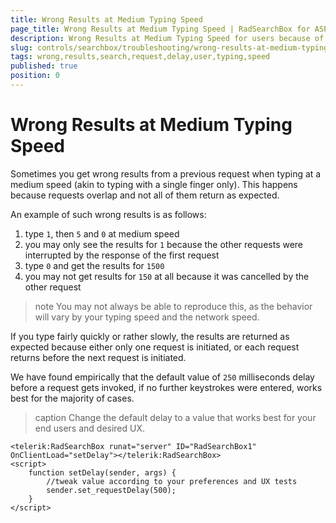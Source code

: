 ```yaml
---
title: Wrong Results at Medium Typing Speed
page_title: Wrong Results at Medium Typing Speed | RadSearchBox for ASP.NET AJAX Documentation
description: Wrong Results at Medium Typing Speed for users because of overlapping requests.
slug: controls/searchbox/troubleshooting/wrong-results-at-medium-typing-speed
tags: wrong,results,search,request,delay,user,typing,speed
published: true
position: 0
---
```


# Wrong Results at Medium Typing Speed


Sometimes you get wrong results from a previous request when typing at a medium speed (akin to typing with a single finger only). This happens because requests overlap and not all of them return as expected.

An example of such wrong results is as follows:

1. type `1`, then `5` and `0` at medium speed
1. you may only see the results for `1` because the other requests were interrupted by the response of the first request
1. type `0` and get the results for `1500`
1. you may not get results for `150` at all because it was cancelled by the other request

>note You may not always be able to reproduce this, as the behavior will vary by your typing speed and the network speed.

If you type fairly quickly or rather slowly, the results are returned as expected because either only one request is initiated, or each request returns before the next request is initiated.

We have found empirically that the default value of `250` milliseconds delay before a request gets invoked, if no further keystrokes were entered, works best for the majority of cases.

>caption Change the default delay to a value that works best for your end users and desired UX.

````ASP.NET
<telerik:RadSearchBox runat="server" ID="RadSearchBox1" OnClientLoad="setDelay"></telerik:RadSearchBox>
<script>
	function setDelay(sender, args) {
		//tweak value according to your preferences and UX tests
		sender.set_requestDelay(500);
	}
</script>
````

